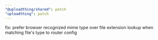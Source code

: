 ```yaml
---
"@uploadthing/shared": patch
"uploadthing": patch
---
```


fix: prefer browser recognized mime type over file extension lookup when matching file's type to router config
